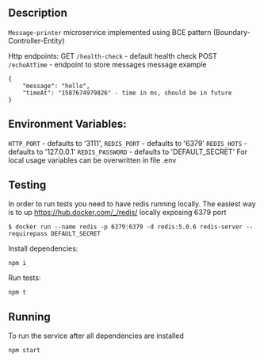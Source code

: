 ## Description
`Message-printer` microservice implemented using BCE pattern (Boundary-Controller-Entity)

Http endpoints:
GET  `/health-check` - default health check
POST `/echoAtTime` - endpoint to store messages
message example
```
{
    "message": "hello",
    "timeAt": "1587674979826" - time in ms, should be in future 
}
```

## Environment Variables:
`HTTP_PORT` - defaults to '3111',
`REDIS_PORT` - defaults to '6379'
`REDIS_HOTS` - defaults to '127.0.0.1'
`REDIS_PASSWORD` - defaults to 'DEFAULT_SECRET'
For local usage variables can be overwritten in file .env

## Testing
In order to run tests you need to have redis running locally. The easiest way is to up https://hub.docker.com/_/redis/
locally exposing 6379 port
``` 
$ docker run --name redis -p 6379:6379 -d redis:5.0.6 redis-server --requirepass DEFAULT_SECRET
```
Install dependencies:
```
npm i
```
Run tests:
```
npm t
```

## Running
To run the service after all dependencies are installed
```
npm start
```
